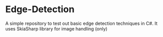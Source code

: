 # Edge-Detection
A simple repository to test out basic edge detection techniques in C#. 
It uses SkiaSharp library for image handling (only)